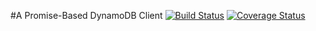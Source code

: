 #A Promise-Based DynamoDB Client
[![Build Status](https://travis-ci.org/a8m/dynamose.svg)](https://travis-ci.org/a8m/dynamose)
[![Coverage Status](https://img.shields.io/coveralls/a8m/dynamose.svg)](https://coveralls.io/r/a8m/dynamose)